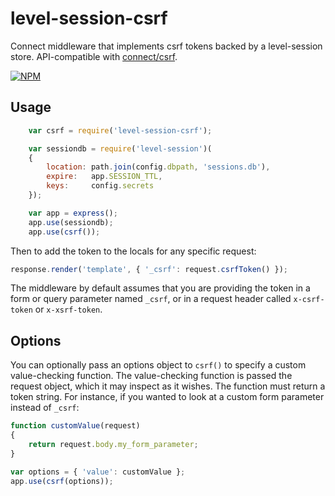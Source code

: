 # level-session-csrf

Connect middleware that implements csrf tokens backed by a level-session store. API-compatible with [connect/csrf](http://www.senchalabs.org/connect/csrf.html).

[![NPM](https://nodei.co/npm/level-session-csrf.png)](https://nodei.co/npm/level-session-csrf/)

## Usage

```javascript
	var csrf = require('level-session-csrf');

	var sessiondb = require('level-session')(
	{
		location: path.join(config.dbpath, 'sessions.db'),
		expire:   app.SESSION_TTL,
		keys:     config.secrets
	});

	var app = express();
	app.use(sessiondb);
	app.use(csrf());
```

Then to add the token to the locals for any specific request:

```javascript
response.render('template', { '_csrf': request.csrfToken() });
```

The middleware by default assumes that you are providing the token in a form or query parameter named `_csrf`, or in a request header called `x-csrf-token` or `x-xsrf-token`.

## Options

You can optionally pass an options object to `csrf()` to specify a custom value-checking function. The value-checking function is passed the request object, which it may inspect as it wishes. The function must return a token string. For instance, if you wanted to look at a custom form parameter instead of `_csrf`:

```javascript
function customValue(request)
{
	return request.body.my_form_parameter;
}

var options = { 'value': customValue };
app.use(csrf(options));
```
